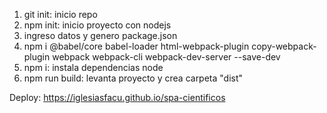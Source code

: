 1. git init: inicio repo
2. npm init: inicio proyecto con nodejs
3. ingreso datos y genero package.json
4. npm i @babel/core babel-loader html-webpack-plugin copy-webpack-plugin webpack webpack-cli webpack-dev-server --save-dev
5. npm i: instala dependencias node
6. npm run build: levanta proyecto y crea carpeta "dist"

Deploy: https://iglesiasfacu.github.io/spa-cientificos
